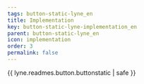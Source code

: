 ```yaml
---
tags: button-static-lyne_en
title: Implementation
key: button-static-lyne-implementation_en
parent: button-static-lyne_en
icon: implementation
order: 3
permalink: false  
---
```

{{ lyne.readmes.button.buttonstatic | safe }}


